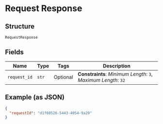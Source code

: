 
# Request Response

## Structure

`RequestResponse`

## Fields

| Name | Type | Tags | Description |
|  --- | --- | --- | --- |
| `request_id` | `str` | Optional | **Constraints**: *Minimum Length*: `3`, *Maximum Length*: `32` |

## Example (as JSON)

```json
{
  "requestId": "d1f08526-5443-4054-9a29"
}
```

